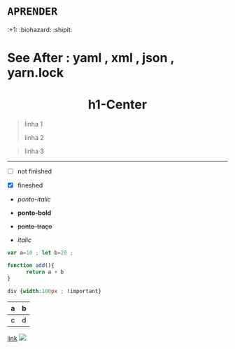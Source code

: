
# `APRENDER`

<div>:+1: :biohazard: :shipit:</div>

# See After : yaml , xml , json , yarn.lock

<h1 align=center >h1-Center</h1>

> linha 1
>
> linha 2

> linha 3 

--------------------------

- [ ] not finished

- [x] fineshed 

* *ponto-italic*

- **ponto-bold**

- ~~ponto-traço~~

- _italic_

```js
var a=10 ; let b=20 ;

function add(){
      return a + b
}
```

```css
div {width:100px ; !important}
```

|a|b|
|--|--|
|c|d|



[link](http://cdn.osxdaily.com/wp-content/uploads/2013/07/dancing-banana.gif)
![](http://cdn.osxdaily.com/wp-content/uploads/2013/07/dancing-banana.gif)  
